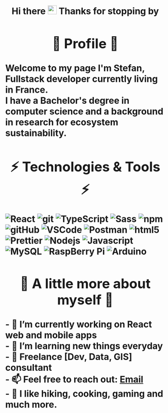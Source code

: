 <div>
<h1 align="center">Hi there <img src="https://media.giphy.com/media/hvRJCLFzcasrR4ia7z/giphy.gif" width="28"> Thanks for stopping by <h1/>
<div/>

## <div align="center">🌟 Profile 🌟<div/>

<div align="left">
<p> Welcome to my page I'm Stefan, Fullstack developer currently living in France. <br>
I have a Bachelor's degree in computer science and a background in research for ecosystem sustainability.<p/>
<div/>

## <div align="center" color="black">⚡ Technologies & Tools ⚡<div/>

<p align="left">
<img alt="React" src="https://img.shields.io/badge/-React-45b8d8?style=flat-square&logo=react&logoColor=white" />

<img alt="git" src="https://img.shields.io/badge/-Git-F05032?style=flat-square&logo=git&logoColor=white" />

<img alt="TypeScript" src="https://img.shields.io/badge/-TypeScript-007ACC?style=flat-square&logo=typescript&logoColor=white" />

<img alt="Sass" src="https://img.shields.io/badge/-Sass-CC6699?style=flat-square&logo=sass&logoColor=white" />

<img alt="npm" src="https://img.shields.io/badge/-NPM-CB3837?style=flat-square&logo=npm&logoColor=white" />

<img alt="gitHub" src="https://img.shields.io/badge/-GitHub-181717?style=flat-square&logo=github" />

<img alt="VSCode" src="https://img.shields.io/badge/-VS%20Code-007ACC?style=flat-square&logo=visual-studio-code" />

<img alt="Postman" src="https://img.shields.io/badge/Postman-black?style=flat-square&logo=postman"/>

<img alt="html5" src="https://img.shields.io/badge/-HTML5-E34F26?style=flat-square&logo=html5&logoColor=white" />

<img alt="Prettier" src="https://img.shields.io/badge/-Prettier-F7B93E?style=flat-square&logo=prettier&logoColor=white" />

<img alt="Nodejs" src="https://img.shields.io/badge/-Nodejs-43853d?style=flat-square&logo=Node.js&logoColor=white" />

<img alt="Javascript" src="https://img.shields.io/badge/-JavaScript-black?style=flat-square&logo=javascript"/>

<img alt="MySQL" src="https://img.shields.io/badge/-MySQL-black?style=flat-square&logo=mysql"/>

<img alt="RaspBerry Pi" src="https://img.shields.io/badge/-Raspberry%20Pi-C51A4A?style=flat-square&logo=Raspberry-Pi"/>

<img alt="Arduino" src="https://img.shields.io/badge/Arduino-black?style=flat-square&logo=arduino" />

</p>

## <div align="center">🚀 A little more about myself 🚀<div/>

<div align="left">
    - 🔭 I’m currently working on React web and mobile apps <br/>
    - 🎁 I’m learning new things everyday <br/>
    - 💾 Freelance [Dev, Data, GIS] consultant <br/>
    - 📫 Feel free to reach out: <a href="mailto:stefan.kolpacoff@gmail.com">Email<a/> <br/>
    - 💚 I like hiking, cooking, gaming and much more. <br/>
<div/>
